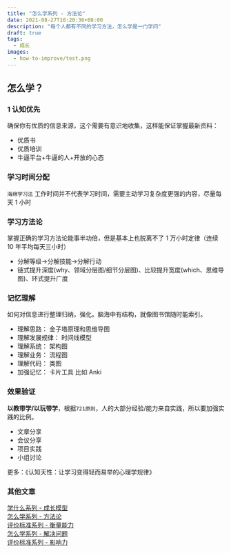 ```yaml
---
title: "怎么学系列 - 方法论"
date: 2021-08-27T10:20:36+08:00
description: "每个人都有不同的学习方法，怎么学是一门学问"
draft: true
tags:
  - 成长
images:
  - how-to-improve/test.png
---
```


## 怎么学？

### 1 认知优先

确保你有优质的信息来源，这个需要有意识地收集，这样能保证掌握最新资料：

- 优质书
- 优质培训
- 牛逼平台+牛逼的人+开放的心态

### 学习时间分配

`海绵学习法` 工作时间并不代表学习时间，需要主动学习复杂度更强的内容，尽量每天 1 小时

### 学习方法论

掌握正确的学习方法论能事半功倍，但是基本上也脱离不了 1 万小时定律（连续 10 年平均每天三小时）

- 分解等级->分解技能->分解行动
- 链式提升深度(why、领域分层图/细节分层图)、比较提升宽度(which、思维导图)、环式提升广度

### 记忆理解

如何对信息进行整理归纳，强化。脑海中有结构，就像图书馆随时能索引。

- 理解思路： 金子塔原理和思维导图
- 理解发展规律： 时间线模型
- 理解系统： 架构图
- 理解业务： 流程图
- 理解代码： 类图
- 加强记忆： 卡片工具 比如 Anki

### 效果验证

**以教带学/以玩带学**，根据`721原则`，人的大部分经验/能力来自实践，所以要加强实践的比例。

- 文章分享
- 会议分享
- 项目实践
- 小组讨论

更多：《认知天性：让学习变得轻而易举的心理学规律》

### 其他文章

[学什么系列 - 成长模型](../how-to-improve)  
[怎么学系列 - 方法论](../how-to-improve2)  
[评价标准系列 - 衡量能力](../how-to-improve3)  
[怎么学系列 - 解决问题](../how-to-improve4)  
[评价标准系列 - 影响力](../how-to-improve5)
